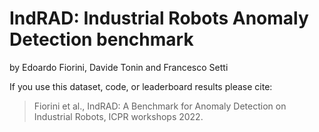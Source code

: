 # IndRAD: Industrial Robots Anomaly Detection benchmark

by Edoardo Fiorini, Davide Tonin and Francesco Setti

If you use this dataset, code, or leaderboard results please cite:

> Fiorini et al., IndRAD: A Benchmark for Anomaly Detection on Industrial Robots, ICPR workshops 2022.

